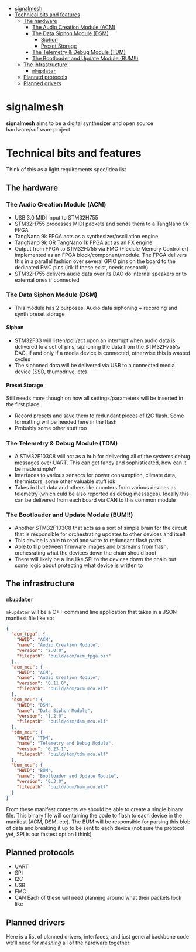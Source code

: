 - [signalmesh](#signalmesh)
- [Technical bits and features](#technical-bits-and-features)
  * [The hardware](#the-hardware)
    + [The Audio Creation Module (ACM)](#the-audio-creation-module--acm-)
    + [The Data Siphon Module (DSM)](#the-data-siphon-module--dsm-)
      - [Siphon](#siphon)
      - [Preset Storage](#preset-storage)
    + [The Telemetry & Debug Module (TDM)](#the-telemetry---debug-module--tdm-)
    + [The Bootloader and Update Module (BUM!!)](#the-bootloader-and-update-module--bum---)
  * [The infrastructure](#the-infrastructure)
    + [`mkupdater`](#-mkupdater-)
  * [Planned protocols](#planned-protocols)
  * [Planned drivers](#planned-drivers)

# signalmesh
**signalmesh** aims to be a digital synthesizer and open source
hardware/software project

# Technical bits and features
Think of this as a light requirements spec/idea list

## The hardware
### The Audio Creation Module (ACM)
* USB 3.0 MIDI input to STM32H755
* STM32H755 processes MIDI packets and sends them to a TangNano 9k FPGA
* TangNano 9k FPGA acts as a synthesizer/oscillation engine
* TangNano 9k OR TangNano 1k FPGA act as an FX engine
* Output from FPGA to STM32H755 via FMC (Flexible Memory Controller)
implemented as an FPGA block/component/module. The FPGA delivers this
in a parallel fashion over several GPIO pins on the board to the
dedicated FMC pins (idk if these exist, needs research)
* STM32H755 delivers audio data over its DAC do internal speakers
or to external ones if connected

### The Data Siphon Module (DSM)
* This module has 2 purposes. Audio data siphoning + recording and
synth preset storage
#### Siphon
* STM32F33 will listen/poll/act upon an interrupt when audio data is
delivered to a set of pins, siphoning the data from the STM32H755's
DAC. If and only if a media device is connected, otherwise this is
wasted cycles
* The siphoned data will be delivered via USB to a connected media
device (SSD, thumbdrive, etc)

#### Preset Storage
Still needs more though on how all settings/parameters will be
inserted in the first place
* Record presets and save them to redundant pieces of I2C flash. Some
formatting will be needed here in the flash
* Probably some other stuff too

### The Telemetry & Debug Module (TDM)
* A STM32F103C8 will act as a hub for delivering all of the systems
debug messages over UART. This can get fancy and sophisticated, how can
it be made simple?
* Interfaces to various sensors for power consumption, climate data,
thermistors, some other valuable stuff idk
* Takes in that data and others like counters from various devices as
telemetry (which culd be also reported as debug messages). Ideally this
can be delivered from each board via CAN to this common module

### The Bootloader and Update Module (BUM!!)
* Another STM32F103C8 that acts as a sort of simple brain for the circuit
that is responsible for orchestrating updates to other devices and itself
* This device is able to read and write to redundant flash parts
* Able to flip between firmware images and bitsreams from flash, orchesrating
what the devices down the chain should boot
* There will likely be a line like SPI to the devices down the chain but
some logic about protecting what device is written to

## The infrastructure
### `mkupdater`
`mkupdater` will be a C++ command line application that takes in a JSON
manifest file like so:

```json
{
  "acm_fpga": {
    "HWID": "ACM",
    "name": "Audio Creation Module",
    "version": "2.0.0",
    "filepath": "build/acm/acm_fpga.bin"
  },
  "acm_mcu": {
    "HWID": "ACM",
    "name": "Audio Creation Module",
    "version": "0.11.0",
    "filepath": "build/acm/acm_mcu.elf"
  },
  "dsm_mcu": {
    "HWID": "DSM",
    "name": "Data Siphon Module",
    "version": "1.2.0",
    "filepath": "build/dsm/dsm_mcu.elf"
  },
  "tdm_mcu": {
    "HWID": "TDM",
    "name": "Telemetry and Debug Module",
    "version": "0.23.1",
    "filepath": "build/tdm/tdm_mcu.elf"
  },
  "bum_mcu": {
    "HWID": "BUM",
    "name": "Bootloader and Update Module",
    "version": "0.3.0",
    "filepath": "build/bum/bum_mcu.elf"
  }
}
```

From these manifest contents we should be able to create a single
binary file. This binary file will containing the code to flash
to each device in the manifest (ACM, DSM, etc). The BUM will be
responsible for parsing this blob of data and breaking it up to
be sent to each device (not sure the protocol yet, SPI is our
fastest option I think)

## Planned protocols
* UART
* SPI
* I2C
* USB
* FMC
* CAN
Each of these will need planning around what their packets look
like

## Planned drivers
Here is a list of planned drivers, interfaces, and just general
backbone code we'll need for *meshing* all of the hardware together:


